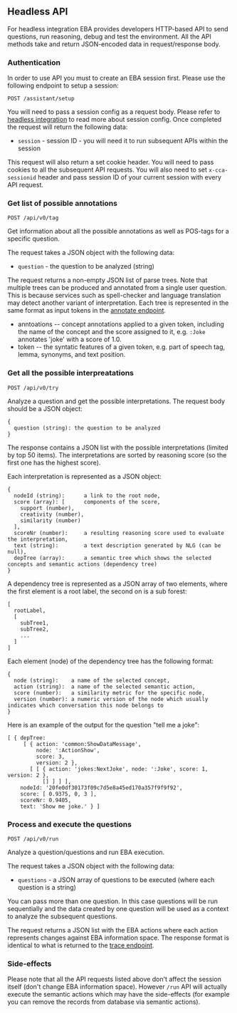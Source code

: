 ## Headless API

For headless integration EBA provides developers HTTP-based API to send questions, run reasoning, debug and test the environment. All the API methods take and return JSON-encoded data in request/response body.

### Authentication

In order to use API you must to create an EBA session first. Please use the following endpoint to setup a session:

`POST /assistant/setup`

You will need to pass a session config as a request body. Please refer to [headless integration](./Headless.md) to read more about session config. Once completed the request will return the following data:

* `session` - session ID - you will need it to run subsequent APIs within the session

This request will also return a set cookie header. You will need to pass cookies to all the subsequent API requests. You will also need to set `x-cca-sessionid` header and pass session ID of your current session with every API request.

### Get list of possible annotations 

`POST /api/v0/tag`

Get information about all the possible annotations as well as POS-tags for a specific question.

The request takes a JSON object with the following data:

* `question` - the question to be analyzed (string)

The request returns a non-empty JSON list of parse trees. Note that multiple trees can be produced and annotated from a single user question. This is because services such as spell-checker and language translation may detect another variant of interpretation. Each tree is represented in the same format as input tokens in the [annotate endpoint](../lab/endpoints/Annotate.md#parse-tree-format).

* anntoations -- concept annotations applied to a given token, including the name of the concept and the score assigned to it, e.g. `:Joke` annotates 'joke' with a score of 1.0. 
* token -- the syntatic features of a given token, e.g. part of speech tag, lemma, synonyms, and text position.

### Get all the possible interpreatations 
 
`POST /api/v0/try`

Analyze a question and get the possible interpretations. The request body should be a JSON object:

```
{
  question (string): the question to be analyzed
}
```

The response contains a JSON list with the possible interpretations (limited by top 50 items). The interpretations are sorted by reasoning score (so the first one has the highest score).

Each interpretation is represented as a JSON object:

```
{
  nodeId (string):      a link to the root node,
  score (array): [      components of the score,
    support (number),
    creativity (number),
    similarity (number)
  ],
  scoreNr (number):     a resulting reasoning score used to evaluate the interpretation,
  text (string):        a text description generated by NLG (can be null),
  depTree (array):      a semantic tree which shows the selected concepts and semantic actions (dependency tree)
}
```

A dependency tree is represented as a JSON array of two elements, where the first element is a root label, the second on is a sub forest:

```
[
  rootLabel,
  [
    subTree1,
    subTree2,
    ...
  ]
]
```

Each element (node) of the dependency tree has the following format:

```
{
  node (string):    a name of the selected concept,
  action (string):  a name of the selected semantic action,
  score (number):   a similarity metric for the specific node,
  version (number): a numeric version of the node which usually indicates which conversation this node belongs to
}
```

Here is an example of the output for the question "tell me a joke":

```
[ { depTree:
     [ { action: 'common:ShowDataMessage',
         node: ':ActionShow',
         score: 3,
         version: 2 },
       [ [ { action: 'jokes:NextJoke', node: ':Joke', score: 1, version: 2 },
           [] ] ] ],
    nodeId: '20fe0df30173f09c7d5e8a45ed170a357f9f9f92',
    score: [ 0.9375, 0, 3 ],
    scoreNr: 0.9405,
    text: 'Show me joke.' } ]
```

### Process and execute the questions 
 
`POST /api/v0/run`

Analyze a question/questions and run EBA execution.

The request takes a JSON object with the following data:

* `questions` - a JSON array of questions to be executed (where each question is a string)

You can pass more than one question. In this case questions will be run sequentially and the data created by one question will be used as a context to analyze the subsequent questions.

The request returns a JSON list with the EBA actions where each action represents changes against EBA information space. The response format is identical to what is returned to the [trace endpoint](../lab/endpoints/Trace.md).

### Side-effects

Please note that all the API requests listed above don't affect the session itself (don't change EBA information space). However `/run` API will actually execute the semantic actions which may have the side-effects (for example you can remove the records from database via semantic actions).
